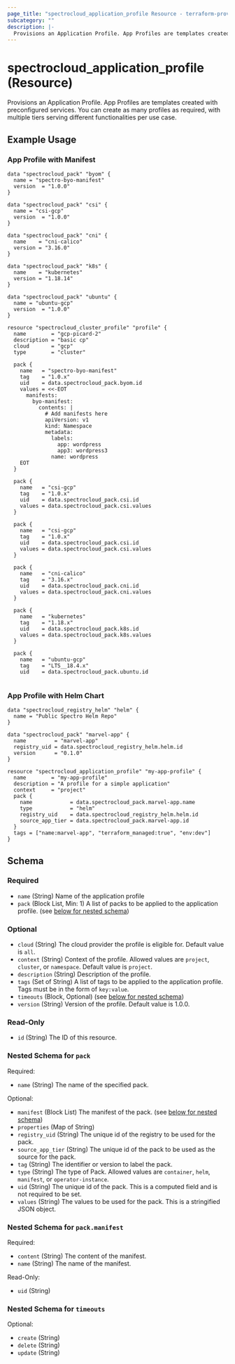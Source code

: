 ```yaml
---
page_title: "spectrocloud_application_profile Resource - terraform-provider-spectrocloud"
subcategory: ""
description: |-
  Provisions an Application Profile. App Profiles are templates created with preconfigured services. You can create as many profiles as required, with multiple tiers serving different functionalities per use case.
---
```


# spectrocloud_application_profile (Resource)

  Provisions an Application Profile. App Profiles are templates created with preconfigured services. You can create as many profiles as required, with multiple tiers serving different functionalities per use case.

## Example Usage


### App Profile with Manifest

```hcl
data "spectrocloud_pack" "byom" {
  name = "spectro-byo-manifest"
  version  = "1.0.0"
}

data "spectrocloud_pack" "csi" {
  name = "csi-gcp"
  version  = "1.0.0"
}

data "spectrocloud_pack" "cni" {
  name    = "cni-calico"
  version = "3.16.0"
}

data "spectrocloud_pack" "k8s" {
  name    = "kubernetes"
  version = "1.18.14"
}

data "spectrocloud_pack" "ubuntu" {
  name = "ubuntu-gcp"
  version  = "1.0.0"
}

resource "spectrocloud_cluster_profile" "profile" {
  name        = "gcp-picard-2"
  description = "basic cp"
  cloud       = "gcp"
  type        = "cluster"

  pack {
    name   = "spectro-byo-manifest"
    tag    = "1.0.x"
    uid    = data.spectrocloud_pack.byom.id
    values = <<-EOT
      manifests:
        byo-manifest:
          contents: |
            # Add manifests here
            apiVersion: v1
            kind: Namespace
            metadata:
              labels:
                app: wordpress
                app3: wordpress3
              name: wordpress
    EOT
  }

  pack {
    name   = "csi-gcp"
    tag    = "1.0.x"
    uid    = data.spectrocloud_pack.csi.id
    values = data.spectrocloud_pack.csi.values
  }

  pack {
    name   = "csi-gcp"
    tag    = "1.0.x"
    uid    = data.spectrocloud_pack.csi.id
    values = data.spectrocloud_pack.csi.values
  }

  pack {
    name   = "cni-calico"
    tag    = "3.16.x"
    uid    = data.spectrocloud_pack.cni.id
    values = data.spectrocloud_pack.cni.values
  }

  pack {
    name   = "kubernetes"
    tag    = "1.18.x"
    uid    = data.spectrocloud_pack.k8s.id
    values = data.spectrocloud_pack.k8s.values
  }

  pack {
    name   = "ubuntu-gcp"
    tag    = "LTS__18.4.x"
    uid    = data.spectrocloud_pack.ubuntu.id
   
```


###  App Profile with Helm Chart

```hcl
data "spectrocloud_registry_helm" "helm" {
  name = "Public Spectro Helm Repo"
}

data "spectrocloud_pack" "marvel-app" {
  name         = "marvel-app"
  registry_uid = data.spectrocloud_registry_helm.helm.id
  version      = "0.1.0"
}

resource "spectrocloud_application_profile" "my-app-profile" {
  name        = "my-app-profile"
  description = "A profile for a simple application"
  context     = "project"
  pack {
    name            = data.spectrocloud_pack.marvel-app.name
    type            = "helm"
    registry_uid    = data.spectrocloud_registry_helm.helm.id
    source_app_tier = data.spectrocloud_pack.marvel-app.id
  }
  tags = ["name:marvel-app", "terraform_managed:true", "env:dev"]
}
```

<!-- schema generated by tfplugindocs -->
## Schema

### Required

- `name` (String) Name of the application profile
- `pack` (Block List, Min: 1) A list of packs to be applied to the application profile. (see [below for nested schema](#nestedblock--pack))

### Optional

- `cloud` (String) The cloud provider the profile is eligible for. Default value is `all`.
- `context` (String) Context of the profile. Allowed values are `project`, `cluster`, or `namespace`. Default value is `project`.
- `description` (String) Description of the profile.
- `tags` (Set of String) A list of tags to be applied to the application profile. Tags must be in the form of `key:value`.
- `timeouts` (Block, Optional) (see [below for nested schema](#nestedblock--timeouts))
- `version` (String) Version of the profile. Default value is 1.0.0.

### Read-Only

- `id` (String) The ID of this resource.

<a id="nestedblock--pack"></a>
### Nested Schema for `pack`

Required:

- `name` (String) The name of the specified pack.

Optional:

- `manifest` (Block List) The manifest of the pack. (see [below for nested schema](#nestedblock--pack--manifest))
- `properties` (Map of String)
- `registry_uid` (String) The unique id of the registry to be used for the pack.
- `source_app_tier` (String) The unique id of the pack to be used as the source for the pack.
- `tag` (String) The identifier or version to label the pack.
- `type` (String) The type of Pack. Allowed values are `container`, `helm`, `manifest`, or `operator-instance`.
- `uid` (String) The unique id of the pack. This is a computed field and is not required to be set.
- `values` (String) The values to be used for the pack. This is a stringified JSON object.

<a id="nestedblock--pack--manifest"></a>
### Nested Schema for `pack.manifest`

Required:

- `content` (String) The content of the manifest.
- `name` (String) The name of the manifest.

Read-Only:

- `uid` (String)



<a id="nestedblock--timeouts"></a>
### Nested Schema for `timeouts`

Optional:

- `create` (String)
- `delete` (String)
- `update` (String)